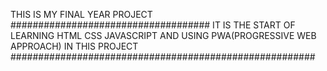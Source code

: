 THIS IS MY FINAL YEAR PROJECT ####################################
IT IS THE START OF LEARNING HTML CSS JAVASCRIPT AND USING PWA(PROGRESSIVE WEB APPROACH) IN THIS PROJECT 
#######################################################
